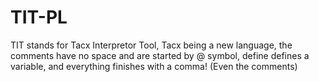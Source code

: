 # TIT-PL
TIT stands for Tacx Interpretor Tool, Tacx being a new language, the comments have no space and are started by @ symbol, define defines a variable, and everything finishes with a comma! (Even the comments)
